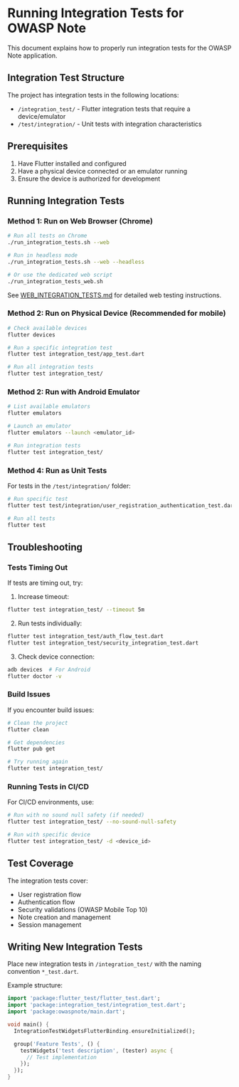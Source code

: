 # Running Integration Tests for OWASP Note

This document explains how to properly run integration tests for the OWASP Note application.

## Integration Test Structure

The project has integration tests in the following locations:
- `/integration_test/` - Flutter integration tests that require a device/emulator
- `/test/integration/` - Unit tests with integration characteristics

## Prerequisites

1. Have Flutter installed and configured
2. Have a physical device connected or an emulator running
3. Ensure the device is authorized for development

## Running Integration Tests

### Method 1: Run on Web Browser (Chrome)

```bash
# Run all tests on Chrome
./run_integration_tests.sh --web

# Run in headless mode
./run_integration_tests.sh --web --headless

# Or use the dedicated web script
./run_integration_tests_web.sh
```

See [WEB_INTEGRATION_TESTS.md](WEB_INTEGRATION_TESTS.md) for detailed web testing instructions.

### Method 2: Run on Physical Device (Recommended for mobile)

```bash
# Check available devices
flutter devices

# Run a specific integration test
flutter test integration_test/app_test.dart

# Run all integration tests
flutter test integration_test/
```

### Method 2: Run with Android Emulator

```bash
# List available emulators
flutter emulators

# Launch an emulator
flutter emulators --launch <emulator_id>

# Run integration tests
flutter test integration_test/
```

### Method 4: Run as Unit Tests

For tests in the `/test/integration/` folder:

```bash
# Run specific test
flutter test test/integration/user_registration_authentication_test.dart

# Run all tests
flutter test
```

## Troubleshooting

### Tests Timing Out

If tests are timing out, try:

1. Increase timeout:
```bash
flutter test integration_test/ --timeout 5m
```

2. Run tests individually:
```bash
flutter test integration_test/auth_flow_test.dart
flutter test integration_test/security_integration_test.dart
```

3. Check device connection:
```bash
adb devices  # For Android
flutter doctor -v
```

### Build Issues

If you encounter build issues:

```bash
# Clean the project
flutter clean

# Get dependencies
flutter pub get

# Try running again
flutter test integration_test/
```

### Running Tests in CI/CD

For CI/CD environments, use:

```bash
# Run with no sound null safety (if needed)
flutter test integration_test/ --no-sound-null-safety

# Run with specific device
flutter test integration_test/ -d <device_id>
```

## Test Coverage

The integration tests cover:
- User registration flow
- Authentication flow
- Security validations (OWASP Mobile Top 10)
- Note creation and management
- Session management

## Writing New Integration Tests

Place new integration tests in `/integration_test/` with the naming convention `*_test.dart`.

Example structure:
```dart
import 'package:flutter_test/flutter_test.dart';
import 'package:integration_test/integration_test.dart';
import 'package:owaspnote/main.dart';

void main() {
  IntegrationTestWidgetsFlutterBinding.ensureInitialized();

  group('Feature Tests', () {
    testWidgets('test description', (tester) async {
      // Test implementation
    });
  });
}
```